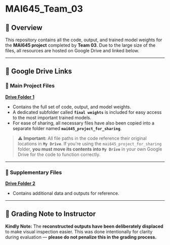 # MAI645\_Team\_03

## 📌 Overview

This repository contains all the code, output, and trained model weights for the **MAI645 project** completed by **Team 03**. Due to the large size of the files, all resources are hosted on Google Drive and linked below.

---

## 📁 Google Drive Links

### 🔗 **Main Project Files**

[**Drive Folder 1**](https://drive.google.com/drive/folders/1qNsZ1jETzibiupnLSW3orPf_AzkGtQ3A?usp=sharing)

* Contains the full set of code, output, and model weights.
* A dedicated subfolder called **`final weights`** is included for easy access to the most important trained models.
* For ease of sharing, all necessary files have also been copied into a separate folder named **`mai645_project_for_sharing`**.

> ⚠️ **Important:**
> All file paths in the code reference their original locations in **`My Drive`**.
> If you're using the `mai645_project_for_sharing` folder, **you must move its contents into `My Drive`** in your own Google Drive for the code to function correctly.

---

### 🔗 **Supplementary Files**

[**Drive Folder 2**](https://drive.google.com/drive/folders/1oTZ4W_yMDA3_8ZB-_9wYI_OEWsU2mASB?usp=sharing)

* Contains additional data and outputs for reference.

---

## 📝 Grading Note to Instructor

**Kindly Note:**
The **reconstructed outputs have been deliberately displaced** to make visual inspection easier.
This was done intentionally for clarity during evaluation — **please do not penalize this in the grading process.**


